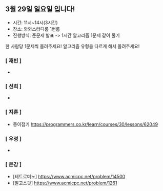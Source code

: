## 3월 29일 일요일 입니다!
- 시간: 11시~14시(3시간)
- 장소: 와와스터디룸 1번룸
- 진행방식: 푼문제 발표 -> 1시간 알고리즘 1문제 같이 풀기

한 사람당 1문제씩 올려주세요! 알고리즘 유형을 다르게 해서 올려주세요!

### [ 재빈 ]
-

### [ 선희 ]
-

### [ 지훈 ]
- 종이접기 https://programmers.co.kr/learn/courses/30/lessons/62049

### [ 우정 ]
-

### [ 은강 ]
- [테트로미노] https://www.acmicpc.net/problem/14500
- [알고스팟] https://www.acmicpc.net/problem/1261
